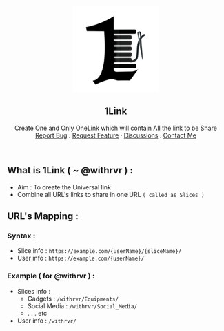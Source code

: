 <p align="center">
  <a href="#">
    <img src="./Images/Logo.jpg" alt="@withrvr/1Link project banner image" width="200">
  </a>
</p>

<h2 align="center">1Link</h2>

<p align="center">
  Create One and Only OneLink which will contain All the link to be Share
  <br>
  <a href="https://github.com/withrvr/1Link/issues/new/choose">Report Bug</a>
  .
  <a href="https://github.com/twbs/bootstrap/issues/new?template=feature_request.md">Request Feature</a>
  ·
  <a href="https://github.com/withrvr/1Link/discussions">Discussions</a>
  .
  <a href="https://www.instagram.com/withrvr/">Contact Me</a>
</p>

  <br>

## What is 1Link ( ~ @withrvr ) :

-   Aim : To create the Universal link
-   Combine all URL's links to share in one URL `( called as Slices )`

## URL's Mapping :

### Syntax :

-   Slice info : `https://example.com/{userName}/{sliceName}/`
-   User info : `https://example.com/{userName}/`

### Example ( for @withrvr ) :

-   Slices info :
    -   Gadgets : `/withrvr/Equipments/`
    -   Social Media : `/withrvr/Social_Media/`
    -   . . . etc
-   User info : `/withrvr/`
